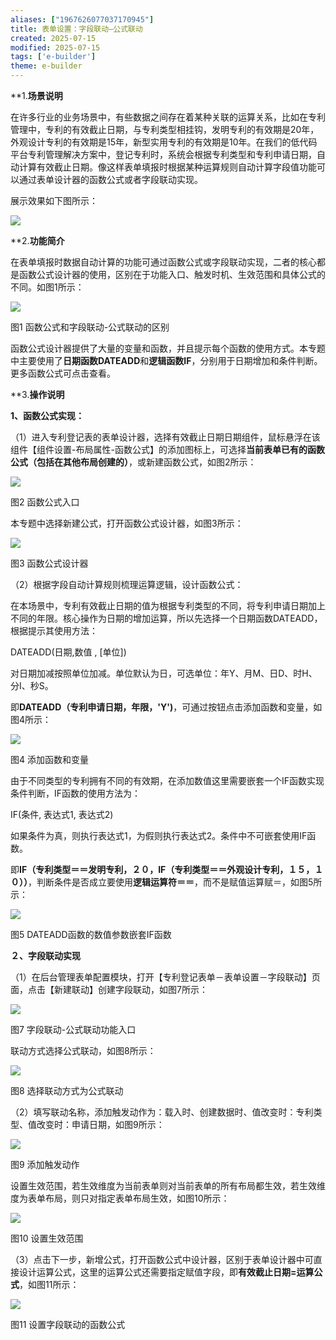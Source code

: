 ```yaml
---
aliases: ["1967626077037170945"]
title: 表单设置：字段联动—公式联动
created: 2025-07-15
modified: 2025-07-15
tags: ['e-builder']
theme: e-builder
---
```


**1.**场景说明**

在许多行业的业务场景中，有些数据之间存在着某种关联的运算关系，比如在专利管理中，专利的有效截止日期，与专利类型相挂钩，发明专利的有效期是20年，外观设计专利的有效期是15年，新型实用专利的有效期是10年。在我们的低代码平台专利管理解决方案中，登记专利时，系统会根据专利类型和专利申请日期，自动计算有效截止日期。像这样表单填报时根据某种运算规则自动计算字段值功能可以通过表单设计器的函数公式或者字段联动实现。

展示效果如下图所示：

![](9c59851301d5d9c088a7375140f593c7.jpg)

**2.**功能简介**

在表单填报时数据自动计算的功能可通过函数公式或字段联动实现，二者的核心都是函数公式设计器的使用，区别在于功能入口、触发时机、生效范围和具体公式的不同。如图1所示：

![](d8cdfa35bd7649797f02cef771616c42.jpg)

图1 函数公式和字段联动-公式联动的区别

函数公式设计器提供了大量的变量和函数，并且提示每个函数的使用方式。本专题中主要使用了**日期函数DATEADD**和**逻辑函数IF**，分别用于日期增加和条件判断。更多函数公式可点击查看。

**3.**操作说明**

**1、函数公式实现：**

（1）进入专利登记表的表单设计器，选择有效截止日期日期组件，鼠标悬浮在该组件【组件设置-布局属性-函数公式】的添加图标上，可选择**当前表单已有的函数公式（包括在其他布局创建的）**，或新建函数公式，如图2所示：

![](ead83798625973c0e0f4fd8f739cb5ed.jpg)

图2 函数公式入口

本专题中选择新建公式，打开函数公式设计器，如图3所示：

![](fd8693acc0cba464254fd492a38f91f8.jpg)

图3 函数公式设计器

（2）根据字段自动计算规则梳理运算逻辑，设计函数公式：

在本场景中，专利有效截止日期的值为根据专利类型的不同，将专利申请日期加上不同的年限。核心操作为日期的增加运算，所以先选择一个日期函数DATEADD，根据提示其使用方法：

DATEADD(日期,数值 , [单位])

对日期加减按照单位加减。单位默认为日，可选单位：年Y、月M、日D、时H、分I、秒S。

即**DATEADD（专利申请日期，年限，'Y')**，可通过按钮点击添加函数和变量，如图4所示：

![](7b15d84e80e9d90d17811aef54424ba1.jpg)

图4 添加函数和变量

由于不同类型的专利拥有不同的有效期，在添加数值这里需要嵌套一个IF函数实现条件判断，IF函数的使用方法为：

IF(条件, 表达式1, 表达式2)

如果条件为真，则执行表达式1，为假则执行表达式2。条件中不可嵌套使用IF函数。

即**IF（专利类型＝＝发明专利，２０，IF（专利类型＝＝外观设计专利，１５，１０））**，判断条件是否成立要使用**逻辑运算符＝＝**，而不是赋值运算赋＝，如图5所示：

![](7d5b1223abfe12785b2d9245c4067580.jpg)

图5 DATEADD函数的数值参数嵌套IF函数

**２、字段联动实现**

（1）在后台管理表单配置模块，打开【专利登记表单－表单设置－字段联动】页面，点击【新建联动】创建字段联动，如图7所示：

![](e0853eb7aafaa949fb4ef4f843f336d0.jpg)

图7 字段联动-公式联动功能入口

联动方式选择公式联动，如图8所示：

![](085682766e82406e4bca262c5698babe.jpg)

图8 选择联动方式为公式联动

（2）填写联动名称，添加触发动作为：载入时、创建数据时、值改变时：专利类型、值改变时：申请日期，如图9所示：

![](2bdaa6c2e684e504ad31cf0fdfcd202b.jpg)

图9 添加触发动作

设置生效范围，若生效维度为当前表单则对当前表单的所有布局都生效，若生效维度为表单布局，则只对指定表单布局生效，如图10所示：

![](b15ff1514bc217d2537f5b1c51a353a4.jpg)

图10 设置生效范围

（3）点击下一步，新增公式，打开函数公式中设计器，区别于表单设计器中可直接设计运算公式，这里的运算公式还需要指定赋值字段，即**有效截止日期=运算公式**，如图11所示：

![](bb796463aa2eaa3b2eed8cdf162e59aa.jpg)

图11 设置字段联动的函数公式